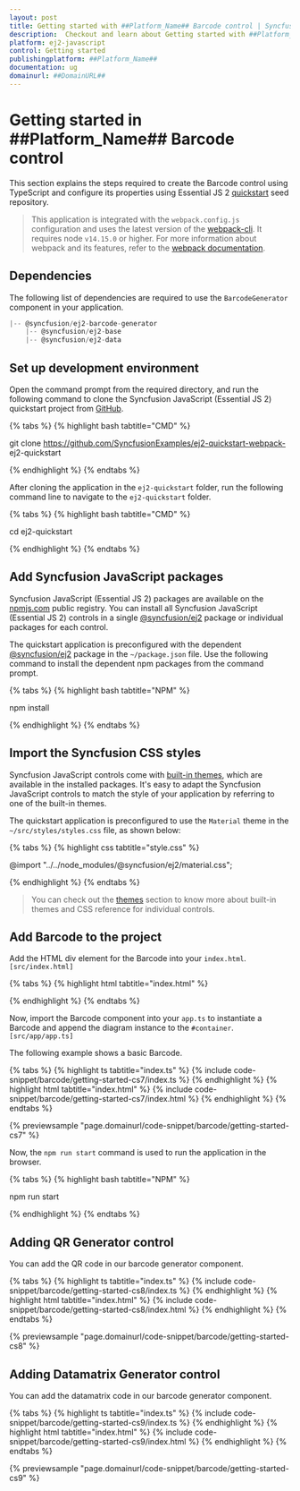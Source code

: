 ```yaml
---
layout: post
title: Getting started with ##Platform_Name## Barcode control | Syncfusion
description:  Checkout and learn about Getting started with ##Platform_Name## Barcode control of Syncfusion Essential JS 2 and more details.
platform: ej2-javascript
control: Getting started 
publishingplatform: ##Platform_Name##
documentation: ug
domainurl: ##DomainURL##
---
```


# Getting started in ##Platform_Name## Barcode control

This section explains the steps required to create the Barcode control using TypeScript and configure its properties using Essential JS 2 [quickstart](https://github.com/SyncfusionExamples/ej2-quickstart-webpack-) seed repository.

> This application is integrated with the `webpack.config.js` configuration and uses the latest version of the [webpack-cli](https://webpack.js.org/api/cli/#commands). It requires node `v14.15.0` or higher. For more information about webpack and its features, refer to the [webpack documentation](https://webpack.js.org/guides/getting-started/).

<!-- markdownlint-disable MD033 -->

## Dependencies

The following list of dependencies are required to use the `BarcodeGenerator` component in your application.

```javascript
|-- @syncfusion/ej2-barcode-generator
    |-- @syncfusion/ej2-base
    |-- @syncfusion/ej2-data
```

## Set up development environment

Open the command prompt from the required directory, and run the following command to clone the Syncfusion JavaScript (Essential JS 2) quickstart project from [GitHub](https://github.com/SyncfusionExamples/ej2-quickstart-webpack-).

{% tabs %}
{% highlight bash tabtitle="CMD" %}

git clone https://github.com/SyncfusionExamples/ej2-quickstart-webpack- ej2-quickstart

{% endhighlight %}
{% endtabs %}

After cloning the application in the `ej2-quickstart` folder, run the following command line to navigate to the `ej2-quickstart` folder.

{% tabs %}
{% highlight bash tabtitle="CMD" %}

cd ej2-quickstart

{% endhighlight %}
{% endtabs %}

## Add Syncfusion JavaScript packages

Syncfusion JavaScript (Essential JS 2) packages are available on the [npmjs.com](https://www.npmjs.com/~syncfusionorg) public registry. You can install all Syncfusion JavaScript (Essential JS 2) controls in a single [@syncfusion/ej2](https://www.npmjs.com/package/@syncfusion/ej2) package or individual packages for each control.

The quickstart application is preconfigured with the dependent [@syncfusion/ej2](https://www.npmjs.com/package/@syncfusion/ej2) package in the `~/package.json` file. Use the following command to install the dependent npm packages from the command prompt.

{% tabs %}
{% highlight bash tabtitle="NPM" %}

npm install

{% endhighlight %}
{% endtabs %}

## Import the Syncfusion CSS styles

Syncfusion JavaScript controls come with [built-in themes](https://ej2.syncfusion.com/documentation/appearance/theme/), which are available in the installed packages. It's easy to adapt the Syncfusion JavaScript controls to match the style of your application by referring to one of the built-in themes.

The quickstart application is preconfigured to use the `Material` theme in the `~/src/styles/styles.css` file, as shown below: 

{% tabs %}
{% highlight css tabtitle="style.css" %}

@import "../../node_modules/@syncfusion/ej2/material.css";

{% endhighlight %}
{% endtabs %}

> You can check out the [themes](https://ej2.syncfusion.com/documentation/appearance/theme/) section to know more about built-in themes and CSS reference for individual controls.

## Add Barcode to the project

Add the HTML div element for the Barcode into your `index.html`. `[src/index.html]`

{% tabs %}
{% highlight html tabtitle="index.html" %}

<!DOCTYPE html>
<html lang="en">

<head>
    <title>EJ2 Barcode</title>
    <meta charset="utf-8" />
    <meta name="viewport" content="width=device-width, initial-scale=1.0" />
    <meta name="description" content="Typescript UI Controls" />
    <meta name="author" content="Syncfusion" />
    </head>

<body>
     <!--container which is going to render the Barcode-->
     <div id='container'>
     </div>
</body>

</html>

{% endhighlight %}
{% endtabs %}

Now, import the Barcode component into your `app.ts` to instantiate a Barcode and append the diagram instance to the `#container`. `[src/app/app.ts]`

The following example shows a basic Barcode.

{% tabs %}
{% highlight ts tabtitle="index.ts" %}
{% include code-snippet/barcode/getting-started-cs7/index.ts %}
{% endhighlight %}
{% highlight html tabtitle="index.html" %}
{% include code-snippet/barcode/getting-started-cs7/index.html %}
{% endhighlight %}
{% endtabs %}
          
{% previewsample "page.domainurl/code-snippet/barcode/getting-started-cs7" %}

Now, the `npm run start` command is used to run the application in the browser.

{% tabs %}
{% highlight bash tabtitle="NPM" %}

npm run start

{% endhighlight %}
{% endtabs %}

## Adding QR Generator control

You can add the QR code in our barcode generator component.

{% tabs %}
{% highlight ts tabtitle="index.ts" %}
{% include code-snippet/barcode/getting-started-cs8/index.ts %}
{% endhighlight %}
{% highlight html tabtitle="index.html" %}
{% include code-snippet/barcode/getting-started-cs8/index.html %}
{% endhighlight %}
{% endtabs %}
          
{% previewsample "page.domainurl/code-snippet/barcode/getting-started-cs8" %}

## Adding Datamatrix Generator control

You can add the datamatrix code in our barcode generator component.

{% tabs %}
{% highlight ts tabtitle="index.ts" %}
{% include code-snippet/barcode/getting-started-cs9/index.ts %}
{% endhighlight %}
{% highlight html tabtitle="index.html" %}
{% include code-snippet/barcode/getting-started-cs9/index.html %}
{% endhighlight %}
{% endtabs %}
          
{% previewsample "page.domainurl/code-snippet/barcode/getting-started-cs9" %}
